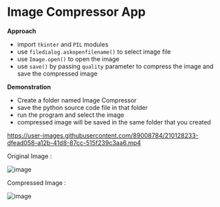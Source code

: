 # Image Compressor App

**Approach**
- import `tkinter` and   `PIL` modules
- use `filedialog.askopenfilename()` to select image file
- use `Image.open()` to open the image
- use `save()` by passing `quality` parameter to compress the image and save the compressed image

**Demonstration**

- Create a folder named Image Compressor 
- save the python source code file in that folder
- run the program and select the image
- compressed image will be saved in the same folder that you created



https://user-images.githubusercontent.com/89008784/210128233-dfead058-a12b-41d8-87cc-515f239c3aa6.mp4


Original Image : 

![image](https://github.com/vamsikrishnarh7/Play-With-Python/blob/main/Image%20Compressor%20App/images/parrot.jpeg)

Compressed Image :

![image](https://github.com/vamsikrishnarh7/Play-With-Python/blob/main/Image%20Compressor%20App/images/Compressed_parrot.jpeg)
